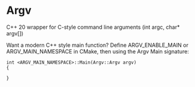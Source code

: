 # Argv
C++ 20 wrapper for C-style command line arguments (int argc, char* argv[])

Want a modern C++ style main function? Define ARGV_ENABLE_MAIN or ARGV_MAIN_NAMESPACE in CMake, then using the Argv Main signature:
```
int <ARGV_MAIN_NAMESPACE>::Main(Argv::Argv argv)
{

}
```
